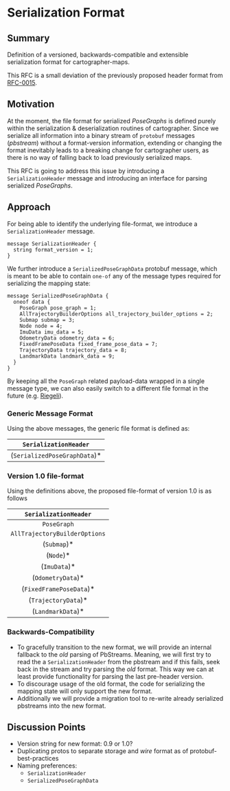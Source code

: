 # Serialization Format

## Summary

[summary]: #summary

Definition of a versioned, backwards-compatible and extensible serialization format for cartographer-maps.

This RFC is a small deviation of the previously proposed header format from [RFC-0015](https://gitub.com/googlecartographer/rfc/text/0015-serialization-header.md).

## Motivation

[motivation]: #motivation

At the moment, the file format for serialized *PoseGraphs* is defined purely within the serialization & deserialization routines of cartographer. Since we serialize all information into a binary stream of `protobuf` messages (*pbstream*) without a format-version information, extending or changing the format inevitably leads to a breaking change for cartographer users, as there is no way of falling back to load previously serialized maps.

This RFC is going to address this issue by introducing a `SerializationHeader` message and introducing an interface for parsing serialized *PoseGraphs*.

## Approach

[approach]: #approach

For being able to identify the underlying file-format, we introduce a `SerializationHeader` message.

```
message SerializationHeader {
  string format_version = 1;
}
```

We further introduce a `SerializedPoseGraphData` protobuf message, which is meant to be able to contain `one-of` any of the message types required for serializing the mapping state:

```
message SerializedPoseGraphData {
  oneof data {
    PoseGraph pose_graph = 1;
    AllTrajectoryBuilderOptions all_trajectory_builder_options = 2;
    Submap submap = 3;
    Node node = 4;
    ImuData imu_data = 5;
    OdometryData odometry_data = 6;
    FixedFramePoseData fixed_frame_pose_data = 7;
    TrajectoryData trajectory_data = 8;
    LandmarkData landmark_data = 9;
  }
}
```

By keeping all the `PoseGraph` related payload-data wrapped in a single message type, we can also easily switch to a different file format in the future (e.g. [Riegeli](https://github.com/google/riegeli/)).

### Generic Message Format
Using the above messages, the generic file format is defined as:

| `SerializationHeader` |
| :---: |
| (`SerializedPoseGraphData`)* |

### Version 1.0 file-format

Using the definitions above, the proposed file-format of version 1.0 is as follows

| `SerializationHeader` | 
| :---: |
|`PoseGraph` |
| `AllTrajectoryBuilderOptions` |
| (`Submap`)\* |
| (`Node`)\* | 
| (`ImuData`)\*| 
| (`OdometryData`)\* |
| (`FixedFramePoseData`)\* |
| (`TrajectoryData`)\* |
| (`LandmarkData`)\* |


### Backwards-Compatibility

* To gracefully transition to the new format, we will provide an internal fallback to the *old* parsing of PbStreams. 
Meaning, we will first try to read the a `SerializationHeader` from the pbstream and if this fails, seek back in the stream and try parsing the *old* format. This way we can at least provide functionality for parsing the last pre-header version.
* To discourage usage of the old format, the code for serializing the mapping state will only support the new format.
* Additionally we will provide a migration tool to re-write already serialized pbstreams into the new format.

## Discussion Points

[discussion]: #discussion
* Version string for new format: 0.9 or 1.0?
* Duplicating protos to separate storage and *wire* format as of protobuf-best-practices
* Naming preferences:
   	- `SerializationHeader`
   	- `SerializedPoseGraphData`




